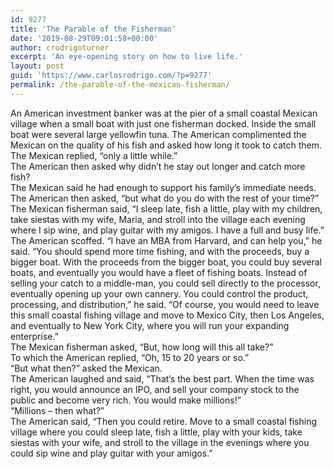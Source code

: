 ```yaml
---
id: 9277
title: 'The Parable of the Fisherman'
date: '2019-08-29T09:01:58+00:00'
author: crodrigoturner
excerpt: 'An eye-opening story on how to live life.'
layout: post
guid: 'https://www.carlosrodrigo.com/?p=9277'
permalink: /the-parable-of-the-mexican-fisherman/
---
```


An American investment banker was at the pier of a small coastal Mexican village when a small boat with just one fisherman docked. Inside the small boat were several large yellowfin tuna. The American complimented the Mexican on the quality of his fish and asked how long it took to catch them.  
The Mexican replied, “only a little while.”  
The American then asked why didn’t he stay out longer and catch more fish?  
The Mexican said he had enough to support his family’s immediate needs.  
The American then asked, “but what do you do with the rest of your time?”  
The Mexican fisherman said, “I sleep late, fish a little, play with my children, take siestas with my wife, Maria, and stroll into the village each evening where I sip wine, and play guitar with my amigos. I have a full and busy life.”  
The American scoffed. “I have an MBA from Harvard, and can help you,” he said. “You should spend more time fishing, and with the proceeds, buy a bigger boat. With the proceeds from the bigger boat, you could buy several boats, and eventually you would have a fleet of fishing boats. Instead of selling your catch to a middle-man, you could sell directly to the processor, eventually opening up your own cannery. You could control the product, processing, and distribution,” he said. “Of course, you would need to leave this small coastal fishing village and move to Mexico City, then Los Angeles, and eventually to New York City, where you will run your expanding enterprise.”  
The Mexican fisherman asked, “But, how long will this all take?”  
To which the American replied, “Oh, 15 to 20 years or so.”  
“But what then?” asked the Mexican.  
The American laughed and said, “That’s the best part. When the time was right, you would announce an IPO, and sell your company stock to the public and become very rich. You would make millions!”  
“Millions – then what?”  
The American said, “Then you could retire. Move to a small coastal fishing village where you could sleep late, fish a little, play with your kids, take siestas with your wife, and stroll to the village in the evenings where you could sip wine and play guitar with your amigos.”